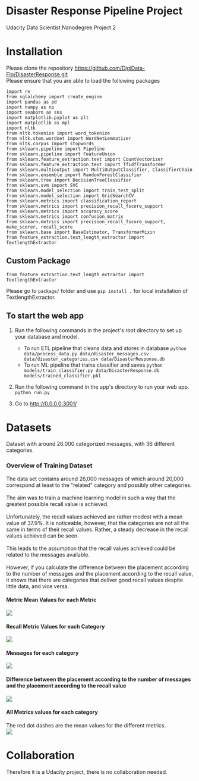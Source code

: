 # Disaster Response Pipeline Project

Udacity Data Scientist Nanodegree Project 2

# Installation
Please clone the repository https://github.com/DigiData-Flo/DisasterResponse.git<br>
Please ensure that you are able to load the following packages

```
import re
from sqlalchemy import create_engine
import pandas as pd
import numpy as np
import seaborn as sns
import matplotlib.pyplot as plt
import matplotlib as mpl
import nltk
from nltk.tokenize import word_tokenize
from nltk.stem.wordnet import WordNetLemmatizer
from nltk.corpus import stopwords
from sklearn.pipeline import Pipeline
from sklearn.pipeline import FeatureUnion
from sklearn.feature_extraction.text import CountVectorizer
from sklearn.feature_extraction.text import TfidfTransformer
from sklearn.multioutput import MultiOutputClassifier, ClassifierChain
from sklearn.ensemble import RandomForestClassifier
from sklearn.tree import DecisionTreeClassifier
from sklearn.svm import SVC
from sklearn.model_selection import train_test_split
from sklearn.model_selection import GridSearchCV
from sklearn.metrics import classification_report
from sklearn.metrics import precision_recall_fscore_support
from sklearn.metrics import accuracy_score
from sklearn.metrics import confusion_matrix
from sklearn.metrics import precision_recall_fscore_support, make_scorer, recall_score
from sklearn.base import BaseEstimator, TransformerMixin
from feature_extraction.text_length_extractor import TextlengthExtractor
```

## Custom Package
```
from feature_extraction.text_length_extractor import TextlengthExtractor
```
Please go to `package/` folder and use `pip install .` for local installation of TextlengthExtractor.

## To start the web app



1. Run the following commands in the project's root directory to set up your database and model.

    - To run ETL pipeline that cleans data and stores in database
        `python data/process_data.py data/disaster_messages.csv data/disaster_categories.csv data/DisasterResponse.db`
    - To run ML pipeline that trains classifier and saves
        `python models/train_classifier.py data/DisasterResponse.db models/trained_classifier.pkl`

2. Run the following command in the app's directory to run your web app.
    `python run.py`

3. Go to http://0.0.0.0:3001/



# Datasets
Dataset with around 26.000 categorized messages, with 36 different categories.

### Overview of Training Dataset
  The data set contains around 26,000 messages of which around 20,000 correspond at least to the "related" category and
  possibly other categories.
  <br><br>
  The aim was to train a machine learning model in such a way that the greatest possible recall
  value is achieved.
  <br><br>
  Unfortunately, the recall values achieved are rather modest with a mean value of 37.9%. It is noticeable,
  however, that the categories are not all the same in terms of their recall values.
  Rather, a steady decrease in the recall values achieved can be seen.
  <br><br>
  This leads to the assumption that the recall values achieved could be related to the messages
  available.
  <br><br>
  However, if you calculate the difference between the placement according to the number of messages and the placement according to
  the recall value, it shows that there are categories that deliver good recall values despite little data, and vice versa.
#### Metric Mean Values for each Metric
![](Visualization/Metric_Means.png)
#### Recall Metric Values for each Category
![](Visualization/Recall_Metric.png)
#### Messages for each category
![](Visualization/Category_Count.png)
#### Difference between the placement according to the number of messages<br>and the placement according to the recall value
![](Visualization/Placement_Difference.png)
#### All Metrics values for each category
The red dot dashes are the mean values for the different metrics.<br>
![](Visualization/All_Metrics.png)



# Collaboration
Therefore it is a Udacity project, there is no collaboration needed.
